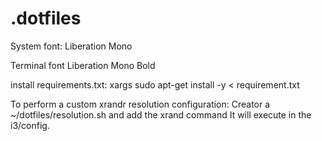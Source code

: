 # .dotfiles
System font:
Liberation Mono

Terminal font
Liberation Mono Bold

install requirements.txt:
xargs sudo apt-get install -y < requirement.txt

To perform a custom xrandr resolution configuration:
Creator a ~/dotfiles/resolution.sh and add the xrand command
It will execute in the i3/config.
